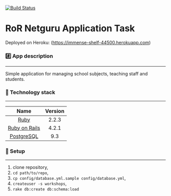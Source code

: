 [![Build Status](https://travis-ci.org/belike81/netguru_test_task.svg?branch=master)](https://travis-ci.org/belike81/netguru_test_task)

RoR Netguru Application Task
================

Deployed on Heroku: (https://immense-shelf-44500.herokuapp.com)

### :hash: App description
-------------
Simple application for managing school subjects, teaching staff and students.

### :closed_lock_with_key: Technology stack
-------------

| Name |  Version |
| :--: | :---: |
| [Ruby](https://www.ruby-lang.org) | 2.2.3 |
| [Ruby on Rails](http://www.rubyonrails.org/) | 4.2.1 |
| [PostgreSQL](http://www.postgresql.org/) | 9.3 |

### :book: Setup
-------------
1. clone repository,
2. `cd path/to/repo`,
3. `cp config/database.yml.sample config/database.yml`,
4. `createuser -s workshops`,
5. `rake db:create db:schema:load`
